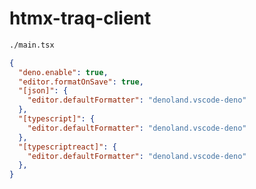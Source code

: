 # htmx-traq-client

```bash
./main.tsx
```

```json:.vscode/settings.json
{
  "deno.enable": true,
  "editor.formatOnSave": true,
  "[json]": {
    "editor.defaultFormatter": "denoland.vscode-deno"
  },
  "[typescript]": {
    "editor.defaultFormatter": "denoland.vscode-deno"
  },
  "[typescriptreact]": {
    "editor.defaultFormatter": "denoland.vscode-deno"
  },
}
```
